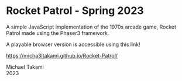 # Rocket Patrol - Spring 2023
A simple JavaScript implementation of the 1970s arcade game, Rocket Patrol made using the Phaser3 framework.

A playable browser version is accessible using this link!

https://micha3ltakami.github.io/Rocket-Patrol/

Michael Takami<br>
2023

